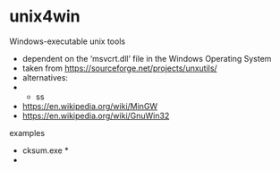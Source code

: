 # unix4win

Windows-executable unix tools
* dependent on the ‘msvcrt.dll’ file in the Windows Operating System
* taken from https://sourceforge.net/projects/unxutils/
* alternatives:
* * ss
 * https://en.wikipedia.org/wiki/MinGW
 * https://en.wikipedia.org/wiki/GnuWin32

examples
* cksum.exe *
* 

